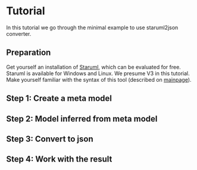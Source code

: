 # Tutorial

In this tutorial we go through the minimal example to use staruml2json converter.

## Preparation
Get yourself an installation of [Staruml](http://staruml.io/), which can be evaluated for free. Staruml is available for Windows and Linux. We presume V3 in this tutorial. <br>
Make yourself familiar with the syntax of this tool (described on [mainpage](../../Readme.md)).

## Step 1: Create a meta model

## Step 2: Model inferred from meta model

## Step 3: Convert to json

## Step 4: Work with the result